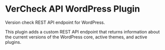 # VerCheck API WordPress Plugin
Version check REST API endpoint for WordPress.

This plugin adds a custom REST API endpoint that returns information about the current versions of the WordPress core, active themes, and active plugins.
